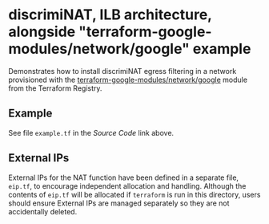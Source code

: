 # discrimiNAT, ILB architecture, alongside "terraform-google-modules/network/google" example

Demonstrates how to install discrimiNAT egress filtering in a network provisioned with the [terraform-google-modules/network/google](https://registry.terraform.io/modules/terraform-google-modules/network/google) module from the Terraform Registry.

## Example

See file `example.tf` in the _Source Code_ link above.

## External IPs

External IPs for the NAT function have been defined in a separate file, `eip.tf`, to encourage independent allocation and handling. Although the contents of `eip.tf` will be allocated if `terraform` is run in this directory, users should ensure External IPs are managed separately so they are not accidentally deleted.
